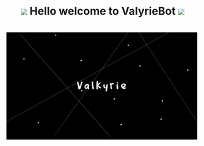 <h1 align="center"><img src="https://github.com/rexgamer945/Valkyrie-Music/blob/main/assets/valky.png" width="30px"> Hello welcome to ValyrieBot <img src="https://github.com/rexgamer945/Valkyrie-Music/blob/main/assets/valky.png" width="30px"></h1>

<h1><img src=https://github.com/ValkyrieBots/Branding/blob/main/gXaBeMp.jpg  width="500px"></h1>